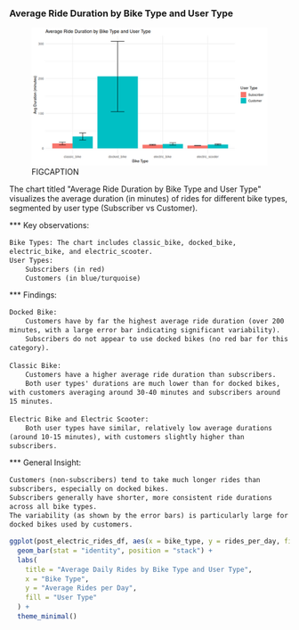 ### Average Ride Duration by Bike Type and User Type

<figure class="float-right">
  <a href="../images/Avg_Ride_Duration_by_Bike_and_User_type_post_elec.png" target="_blank" title="Select image to open full sized chart">
  <img src="../images/thumbnails/Avg_Ride_Duration_by_Bike_and_User_type_post_elec.png" alt="ALT_TEXT">
  </a>
  <figcaption>
  FIGCAPTION
  </figcaption>
</figure>




The chart titled "Average Ride Duration by Bike Type and User Type" visualizes the average duration (in minutes) of rides for different bike types, segmented by user type (Subscriber vs Customer).

*** Key observations:

    Bike Types: The chart includes classic_bike, docked_bike, electric_bike, and electric_scooter.
    User Types:
        Subscribers (in red)
        Customers (in blue/turquoise)

*** Findings:

    Docked Bike:
        Customers have by far the highest average ride duration (over 200 minutes, with a large error bar indicating significant variability).
        Subscribers do not appear to use docked bikes (no red bar for this category).

    Classic Bike:
        Customers have a higher average ride duration than subscribers.
        Both user types' durations are much lower than for docked bikes, with customers averaging around 30-40 minutes and subscribers around 15 minutes.

    Electric Bike and Electric Scooter:
        Both user types have similar, relatively low average durations (around 10-15 minutes), with customers slightly higher than subscribers.

*** General Insight:

    Customers (non-subscribers) tend to take much longer rides than subscribers, especially on docked bikes.
    Subscribers generally have shorter, more consistent ride durations across all bike types.
    The variability (as shown by the error bars) is particularly large for docked bikes used by customers.


```R
ggplot(post_electric_rides_df, aes(x = bike_type, y = rides_per_day, fill = user_type)) +
  geom_bar(stat = "identity", position = "stack") +
  labs(
    title = "Average Daily Rides by Bike Type and User Type",
    x = "Bike Type",
    y = "Average Rides per Day",
    fill = "User Type"
  ) +
  theme_minimal()
```
